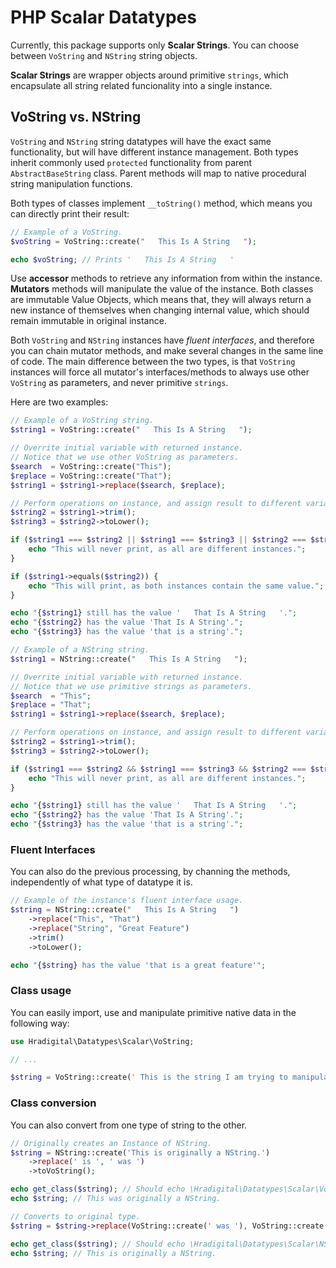 # PHP Scalar Datatypes

Currently, this package supports only **Scalar Strings**. You can choose between `VoString` and `NString` string objects.

**Scalar Strings** are wrapper objects around primitive `strings`, which encapsulate all string related funcionality into
a single instance.

## VoString vs. NString

`VoString` and `NString` string datatypes will have the exact same functionality, but will have different instance management.
Both types inherit commonly used `protected` functionality from parent `AbstractBaseString` class. Parent methods will map to
native procedural string manipulation functions.

Both types of classes implement `__toString()` method, which means you can directly print their result:

```php
// Example of a VoString.
$voString = VoString::create("   This Is A String   ");

echo $voString; // Prints '   This Is A String   '
```

Use **accessor** methods to retrieve any information from within the instance. **Mutators** methods will manipulate the
value of the instance. Both classes are immutable Value Objects, which means that, they will always return a new
instance of themselves when changing internal value, which should remain immutable in original instance.

Both `VoString` and `NString` instances have _fluent interfaces_, and therefore you can chain mutator methods, and make
several changes in the same line of code. The main difference between the two types, is that `VoString` instances will
force all mutator's interfaces/methods to always use other `VoString` as parameters, and never primitive `strings`.

Here are two examples:

```php
// Example of a VoString string.
$string1 = VoString::create("   This Is A String   ");

// Overrite initial variable with returned instance.
// Notice that we use other VoString as parameters.
$search  = VoString::create("This");
$replace = VoString::create("That");
$string1 = $string1->replace($search, $replace);

// Perform operations on instance, and assign result to different variables.
$string2 = $string1->trim();
$string3 = $string2->toLower();

if ($string1 === $string2 || $string1 === $string3 || $string2 === $string3) {
    echo "This will never print, as all are different instances.";
}

if ($string1->equals($string2)) {
    echo "This will print, as both instances contain the same value.";
}

echo "{$string1} still has the value '   That Is A String   '.";
echo "{$string2} has the value 'That Is A String'.";
echo "{$string3} has the value 'that is a string'.";
```

```php
// Example of a NString string.
$string1 = NString::create("   This Is A String   ");

// Overrite initial variable with returned instance.
// Notice that we use primitive strings as parameters.
$search  = "This";
$replace = "That";
$string1 = $string1->replace($search, $replace);

// Perform operations on instance, and assign result to different variables.
$string2 = $string1->trim();
$string3 = $string2->toLower();

if ($string1 === $string2 && $string1 === $string3 && $string2 === $string3) {
    echo "This will never print, as all are different instances.";
}

echo "{$string1} still has the value '   That Is A String   '.";
echo "{$string2} has the value 'That Is A String'.";
echo "{$string3} has the value 'that is a string'.";
```

### Fluent Interfaces

You can also do the previous processing, by channing the methods, independently of what type of datatype it is.

```php
// Example of the instance's fluent interface usage.
$string = NString::create("   This Is A String   ")
    ->replace("This", "That")
    ->replace("String", "Great Feature")
    ->trim()
    ->toLower();

echo "{$string} has the value 'that is a great feature'";
```

### Class usage

You can easily import, use and manipulate primitive native data in the following way:

```php
use Hradigital\Datatypes\Scalar\VoString;

// ...

$string = VoString::create(' This is the string I am trying to manipulate.   ');
```

### Class conversion

You can also convert from one type of string to the other.

```php
// Originally creates an Instance of NString.
$string = NString::create('This is originally a NString.')
    ->replace(' is ', ' was ')
    ->toVoString();

echo get_class($string); // Should echo \Hradigital\Datatypes\Scalar\VoString
echo $string; // This was originally a NString.

// Converts to original type.
$string = $string->replace(VoString::create(' was '), VoString::create(' is '))->toNString();

echo get_class($string); // Should echo \Hradigital\Datatypes\Scalar\NString
echo $string; // This is originally a NString.
```
